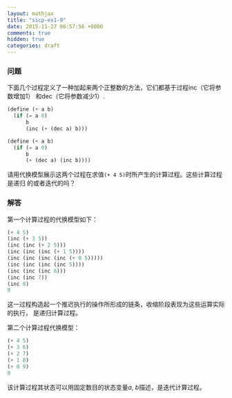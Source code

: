 ```yaml
---
layout: mathjax
title: "sicp-ex1-9"
date: 2015-11-27 06:57:56 +0800
comments: true
hidden: true
categories: draft
---
```


### 问题

下面几个过程定义了一种加起来两个正整数的方法，它们都基于过程inc（它将参数增加1）
和dec（它将参数减少1）.

``` scheme
(define (+ a b)
  (if (= a 0)
      b
      (inc (+ (dec a) b)))

(define (+ a b)
  (if (= a 0)
      b
      (+ (dec a) (inc b))))
```

请用代换模型展示这两个过程在求值`(+ 4 5)`时所产生的计算过程。这些计算过程是递归
的或者迭代的吗？

### 解答

第一个计算过程的代换模型如下：

``` scheme
(+ 4 5)
(inc (+ 3 5))
(inc (inc (+ 2 5)))
(inc (inc (inc (+ 1 5))))
(inc (inc (inc (inc (+ 0 5)))))
(inc (inc (inc (inc 5))))
(inc (inc (inc 6)))
(inc (inc 7))
(inc 8)
9
```

这一过程构造起一个推迟执行的操作所形成的链条，收缩阶段表现为这些运算实际的执行，
是递归计算过程。

第二个计算过程代换模型：

``` scheme
(+ 4 5)
(+ 3 6)
(+ 2 7)
(+ 1 8)
(+ 0 9)
9
```

该计算过程其状态可以用固定数目的状态变量$a$, $b$描述，是迭代计算过程。
